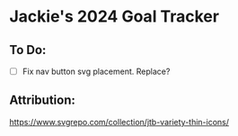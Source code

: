 # Jackie's 2024 Goal Tracker

## To Do:

- [ ] Fix nav button svg placement. Replace?


## Attribution:
https://www.svgrepo.com/collection/jtb-variety-thin-icons/
